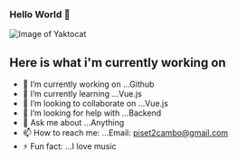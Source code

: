 ### Hello World 👋

![Image of Yaktocat](https://octodex.github.com/images/yaktocat.png)

## Here is what i'm currently working on

- 🔭 I’m currently working on ...Github
- 🌱 I’m currently learning ...Vue.js
- 👯 I’m looking to collaborate on ...Vue.js
- 🤔 I’m looking for help with ...Backend
- 💬 Ask me about ...Anything
- 📫 How to reach me: ...Email: piset2cambo@gmail.com
- ⚡ Fun fact: ...I love music
